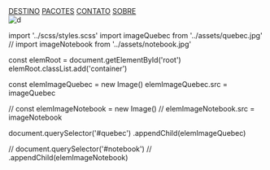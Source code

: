 <!DOCTYPE html>
<html lang="pt-br">
<head>
    <meta charset="UTF-8">
    <meta http-equiv="X-UA-Compatible" content="IE=edge">
    <meta name="viewport" content="width=device-width, initial-scale=1.0">
    <link rel="preconnect" href="https://fonts.googleapis.com">
<link rel="preconnect" href="https://fonts.gstatic.com" crossorigin>
    <title>VISITE QUEBEC</title>
</head>
<body>
    <div id="background-img">
    <section class="container-navbar">
        <a href="">DESTINO</a>
        <a href="">PACOTES</a>
        <a href="">CONTATO</a>
        <a href="">SOBRE</a>    
    </section> 
    <div class="imagebox" id="quebec"></div>
    <img src="./assets/quebec.jpg" alt="d">
    </div>
</body>




import '../scss/styles.scss'
import imageQuebec from '../assets/quebec.jpg'
// import imageNotebook from '../assets/notebook.jpg'

const elemRoot = document.getElementById('root')
elemRoot.classList.add('container')

const elemImageQuebec = new Image()
elemImageQuebec.src = imageQuebec

// const elemImageNotebook = new Image()
// elemImageNotebook.src = imageNotebook


document.querySelector('#quebec')
    .appendChild(elemImageQuebec)

// document.querySelector('#notebook')
//    .appendChild(elemImageNotebook)
